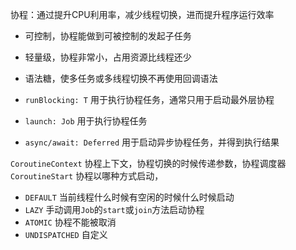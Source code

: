 协程：通过提升CPU利用率，减少线程切换，进而提升程序运行效率

+ 可控制，协程能做到可被控制的发起子任务
+ 轻量级，协程非常小，占用资源比线程还少
+ 语法糖，使多任务或多线程切换不再使用回调语法

+ ``runBlocking: T`` 用于执行协程任务，通常只用于启动最外层协程
+ ``launch: Job`` 用于执行协程任务
+ ``async/await: Deferred`` 用于启动异步协程任务，并得到执行结果

``CoroutineContext`` 协程上下文，协程切换的时候传递参数，协程调度器
``CoroutineStart`` 协程以哪种方式启动，
+ ``DEFAULT`` 当前线程什么时候有空闲的时候什么时候启动
+ ``LAZY`` 手动调用``Job``的``start``或``join``方法启动协程
+ ``ATOMIC`` 协程不能被取消
+ ``UNDISPATCHED`` 自定义
